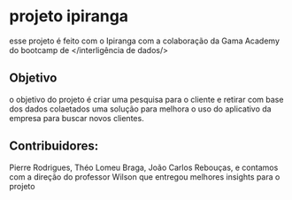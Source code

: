 # projeto ipiranga

esse projeto é feito com o Ipiranga com a colaboração da Gama Academy do bootcamp de </interligência de dados/>

## Objetivo
o objetivo do projeto é criar uma pesquisa para o cliente e retirar com base dos dados colaetados uma solução para melhora o uso do aplicativo da empresa para buscar novos clientes.

## Contribuidores:

Pierre Rodrigues,
Théo Lomeu Braga,
João Carlos Rebouças,
e contamos com a direção do professor Wilson que entregou melhores insights para o projeto
